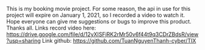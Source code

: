 This is my booking movie project. For some reason, the api in use for this project will expire on January 1, 2021, so I recorded a video to watch it. Hope everyone can give me suggestions or bugs to improve this product. Thanks all. Links record video here: https://drive.google.com/file/d/12yXISFjRK2rMr50v6f44t9q3CDrZBdsR/view?usp=sharing 
Link github: https://github.com/TuanNguyenThanh-cyber/TIX
